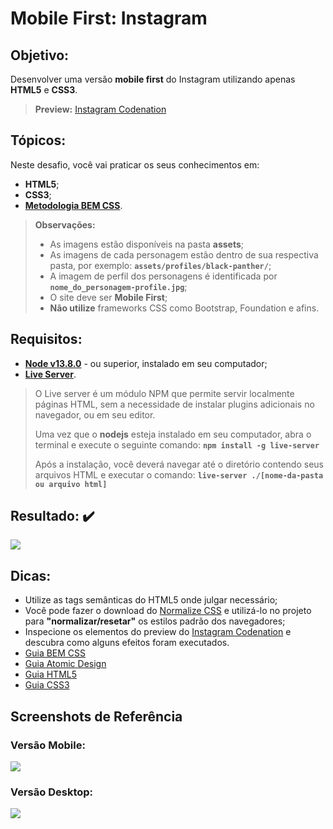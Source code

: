 # Mobile First: Instagram
  
## Objetivo:
Desenvolver uma versão **mobile first** do Instagram utilizando apenas **HTML5** e **CSS3**.

> **Preview:**
> [Instagram Codenation](https://aceleradev-react.netlify.com/aula-02/public)

## Tópicos:
Neste desafio, você vai praticar os seus conhecimentos em: 
- **HTML5**;
- **CSS3**;
- **[Metodologia BEM CSS](http://getbem.com/naming/)**.

> **Observações:**
> - As imagens estão disponíveis na pasta **assets**;
> - As imagens de cada personagem estão dentro de sua respectiva pasta, por exemplo: **`assets/profiles/black-panther/`**;
> - A imagem de perfil dos personagens é identificada por **`nome_do_personagem-profile.jpg`**;
> - O site deve ser **Mobile First**;
> - **Não utilize** frameworks CSS como Bootstrap, Foundation e afins.

## Requisitos:
* **[Node v13.8.0](https://nodejs.org/en/)** - ou superior, instalado em seu computador;
* **[Live Server](https://www.npmjs.com/package/live-server)**.
​  
> O Live server é um módulo NPM que permite servir localmente páginas HTML, sem a necessidade de instalar plugins adicionais no navegador, ou em seu editor.
> 
> Uma vez que o **nodejs** esteja instalado em seu computador, abra o terminal e execute o seguinte comando:
> **`npm install -g live-server`**  
> 
> Após a instalação, você deverá navegar até o diretório contendo seus arquivos HTML e executar o comando:
> **`live-server ./[nome-da-pasta ou arquivo html]`**

## Resultado: :heavy_check_mark:
![](https://github.com/Alessandra-Nastassja/ACELERADEV-REACT/blob/master/%232-challenge/public/img/captured.gif)

## Dicas:
* Utilize as tags semânticas do HTML5 onde julgar necessário;
* Você pode fazer o download do [Normalize CSS](https://necolas.github.io/normalize.css/) e utilizá-lo no projeto para **"normalizar/resetar"** os estilos padrão dos navegadores;
* Inspecione os elementos do preview do [Instagram Codenation](https://aceleradev-react.netlify.com/aula-02/public/) e descubra como alguns efeitos foram executados.
* [Guia BEM CSS](http://getbem.com/naming/)
* [Guia Atomic Design](https://bradfrost.com/blog/post/atomic-web-design/)
* [Guia HTML5](https://www.w3c.br/pub/Cursos/CursoHTML5/html5-web.pdf)
* [Guia CSS3](https://www.w3c.br/pub/Materiais/PublicacoesW3C/guia-css-w3cbr.pdf)

## Screenshots de Referência
### Versão Mobile:
![](https://codenation-challenges.s3-us-west-1.amazonaws.com/react-12/screenshot-aula-02-mobile.jpg)

### Versão Desktop:
![](https://codenation-challenges.s3-us-west-1.amazonaws.com/react-12/screenshot-aula-02-desktop.jpg)

